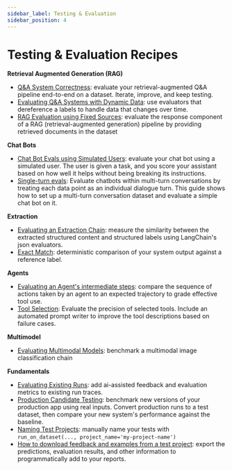 ```yaml
---
sidebar_label: Testing & Evaluation
sidebar_position: 4
---
```


# Testing & Evaluation Recipes

**Retrieval Augmented Generation (RAG)**

- [Q&A System Correctness](./qa-correctness/qa-correctness.ipynb): evaluate your retrieval-augmented Q&A pipeline end-to-end on a dataset. Iterate, improve, and keep testing.
- [Evaluating Q&A Systems with Dynamic Data](./dynamic-data/testing_dynamic_data.ipynb): use evaluators that dereference a labels to handle data that changes over time.
- [RAG Evaluation using Fixed Sources](./using-fixed-sources/using_fixed_sources.ipynb): evaluate the response component of a RAG (retrieval-augmented generation) pipeline by providing retrieved documents in the dataset

**Chat Bots**

- [Chat Bot Evals using Simulated Users](./chatbot-simulation/chatbot-simulation.ipynb): evaluate your chat bot using a simulated user. The user is given a task, and you score your assistant based on how well it helps without being breaking its instructions.
- [Single-turn evals](./chat-single-turn/chat_evaluation_single_turn.ipynb): Evaluate chatbots within multi-turn conversations by treating each data point as an individual dialogue turn. This guide shows how to set up a multi-turn conversation dataset and evaluate a simple chat bot on it.

**Extraction**

- [Evaluating an Extraction Chain](./data-extraction/contract-extraction.ipynb): measure the similarity between the extracted structured content and structured labels using LangChain's json evaluators.
- [Exact Match](./exact-match/exact_match.ipynb): deterministic comparison of your system output against a reference label.

**Agents**

- [Evaluating an Agent's intermediate steps](./agent_steps/evaluating_agents.ipynb): compare the sequence of actions taken by an agent to an expected trajectory to grade effective tool use.
- [Tool Selection](./tool-selection/tool-selection.ipynb): Evaluate the precision of selected tools. Include an automated prompt writer to improve the tool descriptions based on failure cases.

**Multimodel**

- [Evaluating Multimodal Models](./multimodal/multimodal.ipynb): benchmark a multimodal image classification chain

**Fundamentals**

- [Evaluating Existing Runs](./evaluate-existing-test-project/evaluate_runs.ipynb): add ai-assisted feedback and evaluation metrics to existing run traces.
- [Production Candidate Testing](./prod-candidate-testing/prod-candidate-testing.ipynb): benchmark new versions of your production app using real inputs. Convert production runs to a test dataset, then compare your new system's performance against the baseline.
- [Naming Test Projects](./naming-test-projects/naming-test-projects.md): manually name your tests with `run_on_dataset(..., project_name='my-project-name')`
- [How to download feedback and examples from a test project](./download-feedback-and-examples/download_example.ipynb): export the predictions, evaluation results, and other information to programmatically add to your reports.